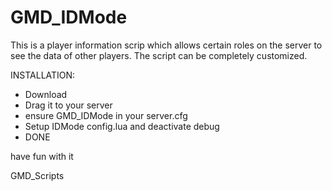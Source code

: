 # GMD_IDMode

This is a player information scrip which allows certain roles on the server to see the data of other players. The script can be completely customized.

INSTALLATION: 
- Download
- Drag it to your server
- ensure GMD_IDMode in your server.cfg
- Setup IDMode config.lua and deactivate debug
- DONE 

have fun with it 

GMD_Scripts
